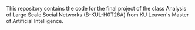 This repository contains the code for the final project of the class Analysis of Large Scale Social Networks (B-KUL-H0T26A)
from KU Leuven's Master of Artificial Intelligence.
